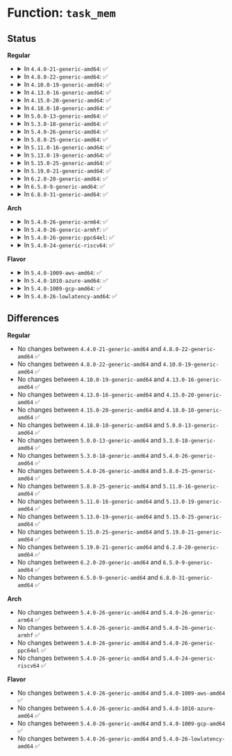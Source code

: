 # Function: <code>task_mem</code>

## Status
<b>Regular</b>
<ul>
<li>
<details>
<summary>In <code>4.4.0-21-generic-amd64</code>: ✅</summary>

```c
void task_mem(struct seq_file * m, struct mm_struct * mm)
```

```json
{
  "name": "task_mem",
  "collision_type": "Unique Global",
  "inline_type": "No",
  "funcs": [
    {
      "addr": 18446744071581437920,
      "name": "task_mem",
      "external": true,
      "loc": "fs/proc/task_mmu.c:23",
      "file": "fs/proc/task_mmu.c",
      "inline": "seen, unknown",
      "caller_inline": [],
      "caller_func": [
        "fs/proc/array.c:proc_pid_status"
      ]
    }
  ],
  "symbols": [
    {
      "addr": 18446744071581437920,
      "name": "task_mem",
      "section": ".text",
      "bind": "STB_GLOBAL",
      "size": 363
    }
  ]
}
```
</details>
</li>
<li>
<details>
<summary>In <code>4.8.0-22-generic-amd64</code>: ✅</summary>

```c
void task_mem(struct seq_file * m, struct mm_struct * mm)
```

```json
{
  "name": "task_mem",
  "collision_type": "Unique Global",
  "inline_type": "No",
  "funcs": [
    {
      "addr": 18446744071581620752,
      "name": "task_mem",
      "external": true,
      "loc": "fs/proc/task_mmu.c:24",
      "file": "fs/proc/task_mmu.c",
      "inline": "seen, unknown",
      "caller_inline": [],
      "caller_func": [
        "fs/proc/array.c:proc_pid_status"
      ]
    }
  ],
  "symbols": [
    {
      "addr": 18446744071581620752,
      "name": "task_mem",
      "section": ".text",
      "bind": "STB_GLOBAL",
      "size": 401
    }
  ]
}
```
</details>
</li>
<li>
<details>
<summary>In <code>4.10.0-19-generic-amd64</code>: ✅</summary>

```c
void task_mem(struct seq_file * m, struct mm_struct * mm)
```

```json
{
  "name": "task_mem",
  "collision_type": "Unique Global",
  "inline_type": "No",
  "funcs": [
    {
      "addr": 18446744071581709152,
      "name": "task_mem",
      "external": true,
      "loc": "fs/proc/task_mmu.c:24",
      "file": "fs/proc/task_mmu.c",
      "inline": "seen, unknown",
      "caller_inline": [],
      "caller_func": [
        "fs/proc/array.c:proc_pid_status"
      ]
    }
  ],
  "symbols": [
    {
      "addr": 18446744071581709152,
      "name": "task_mem",
      "section": ".text",
      "bind": "STB_GLOBAL",
      "size": 401
    }
  ]
}
```
</details>
</li>
<li>
<details>
<summary>In <code>4.13.0-16-generic-amd64</code>: ✅</summary>

```c
void task_mem(struct seq_file * m, struct mm_struct * mm)
```

```json
{
  "name": "task_mem",
  "collision_type": "Unique Global",
  "inline_type": "No",
  "funcs": [
    {
      "addr": 18446744071581763472,
      "name": "task_mem",
      "external": true,
      "loc": "fs/proc/task_mmu.c:26",
      "file": "fs/proc/task_mmu.c",
      "inline": "seen, unknown",
      "caller_inline": [],
      "caller_func": [
        "fs/proc/array.c:proc_pid_status"
      ]
    }
  ],
  "symbols": [
    {
      "addr": 18446744071581763472,
      "name": "task_mem",
      "section": ".text",
      "bind": "STB_GLOBAL",
      "size": 360
    }
  ]
}
```
</details>
</li>
<li>
<details>
<summary>In <code>4.15.0-20-generic-amd64</code>: ✅</summary>

```c
void task_mem(struct seq_file * m, struct mm_struct * mm)
```

```json
{
  "name": "task_mem",
  "collision_type": "Unique Global",
  "inline_type": "No",
  "funcs": [
    {
      "addr": 18446744071581912816,
      "name": "task_mem",
      "external": true,
      "loc": "fs/proc/task_mmu.c:27",
      "file": "fs/proc/task_mmu.c",
      "inline": "seen, unknown",
      "caller_inline": [],
      "caller_func": [
        "fs/proc/array.c:proc_pid_status"
      ]
    }
  ],
  "symbols": [
    {
      "addr": 18446744071581912816,
      "name": "task_mem",
      "section": ".text",
      "bind": "STB_GLOBAL",
      "size": 338
    }
  ]
}
```
</details>
</li>
<li>
<details>
<summary>In <code>4.18.0-10-generic-amd64</code>: ✅</summary>

```c
void task_mem(struct seq_file * m, struct mm_struct * mm)
```

```json
{
  "name": "task_mem",
  "collision_type": "Unique Global",
  "inline_type": "No",
  "funcs": [
    {
      "addr": 18446744071582097888,
      "name": "task_mem",
      "external": true,
      "loc": "fs/proc/task_mmu.c:30",
      "file": "fs/proc/task_mmu.c",
      "inline": "seen, unknown",
      "caller_inline": [],
      "caller_func": [
        "fs/proc/array.c:proc_pid_status"
      ]
    }
  ],
  "symbols": [
    {
      "addr": 18446744071582097888,
      "name": "task_mem",
      "section": ".text",
      "bind": "STB_GLOBAL",
      "size": 733
    }
  ]
}
```
</details>
</li>
<li>
<details>
<summary>In <code>5.0.0-13-generic-amd64</code>: ✅</summary>

```c
void task_mem(struct seq_file * m, struct mm_struct * mm)
```

```json
{
  "name": "task_mem",
  "collision_type": "Unique Global",
  "inline_type": "No",
  "funcs": [
    {
      "addr": 18446744071582192288,
      "name": "task_mem",
      "external": true,
      "loc": "fs/proc/task_mmu.c:30",
      "file": "fs/proc/task_mmu.c",
      "inline": "seen, unknown",
      "caller_inline": [],
      "caller_func": [
        "fs/proc/array.c:proc_pid_status"
      ]
    }
  ],
  "symbols": [
    {
      "addr": 18446744071582192288,
      "name": "task_mem",
      "section": ".text",
      "bind": "STB_GLOBAL",
      "size": 733
    }
  ]
}
```
</details>
</li>
<li>
<details>
<summary>In <code>5.3.0-18-generic-amd64</code>: ✅</summary>

```c
void task_mem(struct seq_file * m, struct mm_struct * mm)
```

```json
{
  "name": "task_mem",
  "collision_type": "Unique Global",
  "inline_type": "No",
  "funcs": [
    {
      "addr": 18446744071582355600,
      "name": "task_mem",
      "external": true,
      "loc": "fs/proc/task_mmu.c:30",
      "file": "fs/proc/task_mmu.c",
      "inline": "seen, unknown",
      "caller_inline": [],
      "caller_func": [
        "fs/proc/array.c:proc_pid_status"
      ]
    }
  ],
  "symbols": [
    {
      "addr": 18446744071582355600,
      "name": "task_mem",
      "section": ".text",
      "bind": "STB_GLOBAL",
      "size": 731
    }
  ]
}
```
</details>
</li>
<li>
<details>
<summary>In <code>5.4.0-26-generic-amd64</code>: ✅</summary>

```c
void task_mem(struct seq_file * m, struct mm_struct * mm)
```

```json
{
  "name": "task_mem",
  "collision_type": "Unique Global",
  "inline_type": "No",
  "funcs": [
    {
      "addr": 18446744071582454496,
      "name": "task_mem",
      "external": true,
      "loc": "fs/proc/task_mmu.c:30",
      "file": "fs/proc/task_mmu.c",
      "inline": "seen, unknown",
      "caller_inline": [],
      "caller_func": [
        "fs/proc/array.c:proc_pid_status"
      ]
    }
  ],
  "symbols": [
    {
      "addr": 18446744071582454496,
      "name": "task_mem",
      "section": ".text",
      "bind": "STB_GLOBAL",
      "size": 731
    }
  ]
}
```
</details>
</li>
<li>
<details>
<summary>In <code>5.8.0-25-generic-amd64</code>: ✅</summary>

```c
void task_mem(struct seq_file * m, struct mm_struct * mm)
```

```json
{
  "name": "task_mem",
  "collision_type": "Unique Global",
  "inline_type": "No",
  "funcs": [
    {
      "addr": 18446744071582748720,
      "name": "task_mem",
      "external": true,
      "loc": "fs/proc/task_mmu.c:30",
      "file": "fs/proc/task_mmu.c",
      "inline": "seen, unknown",
      "caller_inline": [],
      "caller_func": [
        "fs/proc/array.c:proc_pid_status"
      ]
    }
  ],
  "symbols": [
    {
      "addr": 18446744071582748720,
      "name": "task_mem",
      "section": ".text",
      "bind": "STB_GLOBAL",
      "size": 730
    }
  ]
}
```
</details>
</li>
<li>
<details>
<summary>In <code>5.11.0-16-generic-amd64</code>: ✅</summary>

```c
void task_mem(struct seq_file * m, struct mm_struct * mm)
```

```json
{
  "name": "task_mem",
  "collision_type": "Unique Global",
  "inline_type": "No",
  "funcs": [
    {
      "addr": 18446744071582820928,
      "name": "task_mem",
      "external": true,
      "loc": "fs/proc/task_mmu.c:30",
      "file": "fs/proc/task_mmu.c",
      "inline": "seen, unknown",
      "caller_inline": [],
      "caller_func": [
        "fs/proc/array.c:proc_pid_status"
      ]
    }
  ],
  "symbols": [
    {
      "addr": 18446744071582820928,
      "name": "task_mem",
      "section": ".text",
      "bind": "STB_GLOBAL",
      "size": 730
    }
  ]
}
```
</details>
</li>
<li>
<details>
<summary>In <code>5.13.0-19-generic-amd64</code>: ✅</summary>

```c
void task_mem(struct seq_file * m, struct mm_struct * mm)
```

```json
{
  "name": "task_mem",
  "collision_type": "Unique Global",
  "inline_type": "No",
  "funcs": [
    {
      "addr": 18446744071582849664,
      "name": "task_mem",
      "external": true,
      "loc": "fs/proc/task_mmu.c:30",
      "file": "fs/proc/task_mmu.c",
      "inline": "seen, unknown",
      "caller_inline": [],
      "caller_func": [
        "fs/proc/array.c:proc_pid_status"
      ]
    }
  ],
  "symbols": [
    {
      "addr": 18446744071582849664,
      "name": "task_mem",
      "section": ".text",
      "bind": "STB_GLOBAL",
      "size": 711
    }
  ]
}
```
</details>
</li>
<li>
<details>
<summary>In <code>5.15.0-25-generic-amd64</code>: ✅</summary>

```c
void task_mem(struct seq_file * m, struct mm_struct * mm)
```

```json
{
  "name": "task_mem",
  "collision_type": "Unique Global",
  "inline_type": "No",
  "funcs": [
    {
      "addr": 18446744071583182720,
      "name": "task_mem",
      "external": true,
      "loc": "fs/proc/task_mmu.c:30",
      "file": "fs/proc/task_mmu.c",
      "inline": "seen, unknown",
      "caller_inline": [],
      "caller_func": [
        "fs/proc/array.c:proc_pid_status"
      ]
    }
  ],
  "symbols": [
    {
      "addr": 18446744071583182720,
      "name": "task_mem",
      "section": ".text",
      "bind": "STB_GLOBAL",
      "size": 711
    }
  ]
}
```
</details>
</li>
<li>
<details>
<summary>In <code>5.19.0-21-generic-amd64</code>: ✅</summary>

```c
void task_mem(struct seq_file * m, struct mm_struct * mm)
```

```json
{
  "name": "task_mem",
  "collision_type": "Unique Global",
  "inline_type": "No",
  "funcs": [
    {
      "addr": 18446744071583676800,
      "name": "task_mem",
      "external": true,
      "loc": "fs/proc/task_mmu.c:31",
      "file": "fs/proc/task_mmu.c",
      "inline": "seen, unknown",
      "caller_inline": [],
      "caller_func": [
        "fs/proc/array.c:proc_pid_status"
      ]
    }
  ],
  "symbols": [
    {
      "addr": 18446744071583676800,
      "name": "task_mem",
      "section": ".text",
      "bind": "STB_GLOBAL",
      "size": 739
    }
  ]
}
```
</details>
</li>
<li>
<details>
<summary>In <code>6.2.0-20-generic-amd64</code>: ✅</summary>

```c
void task_mem(struct seq_file * m, struct mm_struct * mm)
```

```json
{
  "name": "task_mem",
  "collision_type": "Unique Global",
  "inline_type": "No",
  "funcs": [
    {
      "addr": 18446744071584285184,
      "name": "task_mem",
      "external": true,
      "loc": "fs/proc/task_mmu.c:30",
      "file": "fs/proc/task_mmu.c",
      "inline": "seen, unknown",
      "caller_inline": [],
      "caller_func": [
        "fs/proc/array.c:proc_pid_status"
      ]
    }
  ],
  "symbols": [
    {
      "addr": 18446744071584285184,
      "name": "task_mem",
      "section": ".text",
      "bind": "STB_GLOBAL",
      "size": 739
    }
  ]
}
```
</details>
</li>
<li>
<details>
<summary>In <code>6.5.0-9-generic-amd64</code>: ✅</summary>

```c
void task_mem(struct seq_file * m, struct mm_struct * mm)
```

```json
{
  "name": "task_mem",
  "collision_type": "Unique Global",
  "inline_type": "No",
  "funcs": [
    {
      "addr": 18446744071584514944,
      "name": "task_mem",
      "external": true,
      "loc": "fs/proc/task_mmu.c:30",
      "file": "fs/proc/task_mmu.c",
      "inline": "seen, unknown",
      "caller_inline": [],
      "caller_func": [
        "fs/proc/array.c:proc_pid_status"
      ]
    }
  ],
  "symbols": [
    {
      "addr": 18446744071584514944,
      "name": "task_mem",
      "section": ".text",
      "bind": "STB_GLOBAL",
      "size": 742
    }
  ]
}
```
</details>
</li>
<li>
<details>
<summary>In <code>6.8.0-31-generic-amd64</code>: ✅</summary>

```c
void task_mem(struct seq_file * m, struct mm_struct * mm)
```

```json
{
  "name": "task_mem",
  "collision_type": "Unique Global",
  "inline_type": "No",
  "funcs": [
    {
      "addr": 18446744071584745888,
      "name": "task_mem",
      "external": true,
      "loc": "fs/proc/task_mmu.c:33",
      "file": "fs/proc/task_mmu.c",
      "inline": "seen, unknown",
      "caller_inline": [],
      "caller_func": [
        "fs/proc/array.c:proc_pid_status"
      ]
    }
  ],
  "symbols": [
    {
      "addr": 18446744071584745888,
      "name": "task_mem",
      "section": ".text",
      "bind": "STB_GLOBAL",
      "size": 742
    }
  ]
}
```
</details>
</li>
</ul>
<b>Arch</b>
<ul>
<li>
<details>
<summary>In <code>5.4.0-26-generic-arm64</code>: ✅</summary>

```c
void task_mem(struct seq_file * m, struct mm_struct * mm)
```

```json
{
  "name": "task_mem",
  "collision_type": "Unique Global",
  "inline_type": "No",
  "funcs": [
    {
      "addr": 18446603336494066800,
      "name": "task_mem",
      "external": true,
      "loc": "fs/proc/task_mmu.c:30",
      "file": "fs/proc/task_mmu.c",
      "inline": "seen, unknown",
      "caller_inline": [],
      "caller_func": [
        "fs/proc/array.c:proc_pid_status"
      ]
    }
  ],
  "symbols": [
    {
      "addr": 18446603336494066800,
      "name": "task_mem",
      "section": ".text",
      "bind": "STB_GLOBAL",
      "size": 608
    }
  ]
}
```
</details>
</li>
<li>
<details>
<summary>In <code>5.4.0-26-generic-armhf</code>: ✅</summary>

```c
void task_mem(struct seq_file * m, struct mm_struct * mm)
```

```json
{
  "name": "task_mem",
  "collision_type": "Unique Global",
  "inline_type": "No",
  "funcs": [
    {
      "addr": 3227522144,
      "name": "task_mem",
      "external": true,
      "loc": "fs/proc/task_mmu.c:30",
      "file": "fs/proc/task_mmu.c",
      "inline": "seen, unknown",
      "caller_inline": [],
      "caller_func": [
        "fs/proc/array.c:proc_pid_status"
      ]
    }
  ],
  "symbols": [
    {
      "addr": 3227522144,
      "name": "task_mem",
      "section": ".text",
      "bind": "STB_GLOBAL",
      "size": 692
    }
  ]
}
```
</details>
</li>
<li>
<details>
<summary>In <code>5.4.0-26-generic-ppc64el</code>: ✅</summary>

```c
void task_mem(struct seq_file * m, struct mm_struct * mm)
```

```json
{
  "name": "task_mem",
  "collision_type": "Unique Global",
  "inline_type": "No",
  "funcs": [
    {
      "addr": 13835058055287728288,
      "name": "task_mem",
      "external": true,
      "loc": "fs/proc/task_mmu.c:30",
      "file": "fs/proc/task_mmu.c",
      "inline": "seen, unknown",
      "caller_inline": [],
      "caller_func": [
        "fs/proc/array.c:proc_pid_status"
      ]
    }
  ],
  "symbols": [
    {
      "addr": 13835058055287728288,
      "name": "task_mem",
      "section": ".text",
      "bind": "STB_GLOBAL",
      "size": 776
    }
  ]
}
```
</details>
</li>
<li>
<details>
<summary>In <code>5.4.0-24-generic-riscv64</code>: ✅</summary>

```c
void task_mem(struct seq_file * m, struct mm_struct * mm)
```

```json
{
  "name": "task_mem",
  "collision_type": "Unique Global",
  "inline_type": "No",
  "funcs": [
    {
      "addr": 18446743936273561330,
      "name": "task_mem",
      "external": true,
      "loc": "fs/proc/task_mmu.c:30",
      "file": "fs/proc/task_mmu.c",
      "inline": "seen, unknown",
      "caller_inline": [],
      "caller_func": [
        "fs/proc/array.c:proc_pid_status"
      ]
    }
  ],
  "symbols": [
    {
      "addr": 18446743936273561330,
      "name": "task_mem",
      "section": ".text",
      "bind": "STB_GLOBAL",
      "size": 598
    }
  ]
}
```
</details>
</li>
</ul>
<b>Flavor</b>
<ul>
<li>
<details>
<summary>In <code>5.4.0-1009-aws-amd64</code>: ✅</summary>

```c
void task_mem(struct seq_file * m, struct mm_struct * mm)
```

```json
{
  "name": "task_mem",
  "collision_type": "Unique Global",
  "inline_type": "No",
  "funcs": [
    {
      "addr": 18446744071582423232,
      "name": "task_mem",
      "external": true,
      "loc": "fs/proc/task_mmu.c:30",
      "file": "fs/proc/task_mmu.c",
      "inline": "seen, unknown",
      "caller_inline": [],
      "caller_func": [
        "fs/proc/array.c:proc_pid_status"
      ]
    }
  ],
  "symbols": [
    {
      "addr": 18446744071582423232,
      "name": "task_mem",
      "section": ".text",
      "bind": "STB_GLOBAL",
      "size": 731
    }
  ]
}
```
</details>
</li>
<li>
<details>
<summary>In <code>5.4.0-1010-azure-amd64</code>: ✅</summary>

```c
void task_mem(struct seq_file * m, struct mm_struct * mm)
```

```json
{
  "name": "task_mem",
  "collision_type": "Unique Global",
  "inline_type": "No",
  "funcs": [
    {
      "addr": 18446744071582360400,
      "name": "task_mem",
      "external": true,
      "loc": "fs/proc/task_mmu.c:30",
      "file": "fs/proc/task_mmu.c",
      "inline": "seen, unknown",
      "caller_inline": [],
      "caller_func": [
        "fs/proc/array.c:proc_pid_status"
      ]
    }
  ],
  "symbols": [
    {
      "addr": 18446744071582360400,
      "name": "task_mem",
      "section": ".text",
      "bind": "STB_GLOBAL",
      "size": 731
    }
  ]
}
```
</details>
</li>
<li>
<details>
<summary>In <code>5.4.0-1009-gcp-amd64</code>: ✅</summary>

```c
void task_mem(struct seq_file * m, struct mm_struct * mm)
```

```json
{
  "name": "task_mem",
  "collision_type": "Unique Global",
  "inline_type": "No",
  "funcs": [
    {
      "addr": 18446744071582413712,
      "name": "task_mem",
      "external": true,
      "loc": "fs/proc/task_mmu.c:30",
      "file": "fs/proc/task_mmu.c",
      "inline": "seen, unknown",
      "caller_inline": [],
      "caller_func": [
        "fs/proc/array.c:proc_pid_status"
      ]
    }
  ],
  "symbols": [
    {
      "addr": 18446744071582413712,
      "name": "task_mem",
      "section": ".text",
      "bind": "STB_GLOBAL",
      "size": 731
    }
  ]
}
```
</details>
</li>
<li>
<details>
<summary>In <code>5.4.0-26-lowlatency-amd64</code>: ✅</summary>

```c
void task_mem(struct seq_file * m, struct mm_struct * mm)
```

```json
{
  "name": "task_mem",
  "collision_type": "Unique Global",
  "inline_type": "No",
  "funcs": [
    {
      "addr": 18446744071582493152,
      "name": "task_mem",
      "external": true,
      "loc": "fs/proc/task_mmu.c:30",
      "file": "fs/proc/task_mmu.c",
      "inline": "seen, unknown",
      "caller_inline": [],
      "caller_func": [
        "fs/proc/array.c:proc_pid_status"
      ]
    }
  ],
  "symbols": [
    {
      "addr": 18446744071582493152,
      "name": "task_mem",
      "section": ".text",
      "bind": "STB_GLOBAL",
      "size": 731
    }
  ]
}
```
</details>
</li>
</ul>

## Differences
<b>Regular</b>
<ul>
<li>
No changes between <code>4.4.0-21-generic-amd64</code> and <code>4.8.0-22-generic-amd64</code> ✅
</li>
<li>
No changes between <code>4.8.0-22-generic-amd64</code> and <code>4.10.0-19-generic-amd64</code> ✅
</li>
<li>
No changes between <code>4.10.0-19-generic-amd64</code> and <code>4.13.0-16-generic-amd64</code> ✅
</li>
<li>
No changes between <code>4.13.0-16-generic-amd64</code> and <code>4.15.0-20-generic-amd64</code> ✅
</li>
<li>
No changes between <code>4.15.0-20-generic-amd64</code> and <code>4.18.0-10-generic-amd64</code> ✅
</li>
<li>
No changes between <code>4.18.0-10-generic-amd64</code> and <code>5.0.0-13-generic-amd64</code> ✅
</li>
<li>
No changes between <code>5.0.0-13-generic-amd64</code> and <code>5.3.0-18-generic-amd64</code> ✅
</li>
<li>
No changes between <code>5.3.0-18-generic-amd64</code> and <code>5.4.0-26-generic-amd64</code> ✅
</li>
<li>
No changes between <code>5.4.0-26-generic-amd64</code> and <code>5.8.0-25-generic-amd64</code> ✅
</li>
<li>
No changes between <code>5.8.0-25-generic-amd64</code> and <code>5.11.0-16-generic-amd64</code> ✅
</li>
<li>
No changes between <code>5.11.0-16-generic-amd64</code> and <code>5.13.0-19-generic-amd64</code> ✅
</li>
<li>
No changes between <code>5.13.0-19-generic-amd64</code> and <code>5.15.0-25-generic-amd64</code> ✅
</li>
<li>
No changes between <code>5.15.0-25-generic-amd64</code> and <code>5.19.0-21-generic-amd64</code> ✅
</li>
<li>
No changes between <code>5.19.0-21-generic-amd64</code> and <code>6.2.0-20-generic-amd64</code> ✅
</li>
<li>
No changes between <code>6.2.0-20-generic-amd64</code> and <code>6.5.0-9-generic-amd64</code> ✅
</li>
<li>
No changes between <code>6.5.0-9-generic-amd64</code> and <code>6.8.0-31-generic-amd64</code> ✅
</li>
</ul>
<b>Arch</b>
<ul>
<li>
No changes between <code>5.4.0-26-generic-amd64</code> and <code>5.4.0-26-generic-arm64</code> ✅
</li>
<li>
No changes between <code>5.4.0-26-generic-amd64</code> and <code>5.4.0-26-generic-armhf</code> ✅
</li>
<li>
No changes between <code>5.4.0-26-generic-amd64</code> and <code>5.4.0-26-generic-ppc64el</code> ✅
</li>
<li>
No changes between <code>5.4.0-26-generic-amd64</code> and <code>5.4.0-24-generic-riscv64</code> ✅
</li>
</ul>
<b>Flavor</b>
<ul>
<li>
No changes between <code>5.4.0-26-generic-amd64</code> and <code>5.4.0-1009-aws-amd64</code> ✅
</li>
<li>
No changes between <code>5.4.0-26-generic-amd64</code> and <code>5.4.0-1010-azure-amd64</code> ✅
</li>
<li>
No changes between <code>5.4.0-26-generic-amd64</code> and <code>5.4.0-1009-gcp-amd64</code> ✅
</li>
<li>
No changes between <code>5.4.0-26-generic-amd64</code> and <code>5.4.0-26-lowlatency-amd64</code> ✅
</li>
</ul>
